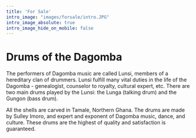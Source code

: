 ```yaml
---
title: 'For Sale'
intro_image: "images/forsale/intro.JPG"
intro_image_absolute: true
intro_image_hide_on_mobile: false
---
```

# Drums of the Dagomba

The performers of Dagomba music are called Lunsi, members of a hereditary clan of 
drummers. Lunsi fulfill many vital duties in the life of the Dagomba - genealogist, 
counselor to royalty, cultural expert, etc. There are two main drums played by the 
Lunsi: the Lunga (talking drum) and the Gungon (bass drum).

All the shells are carved in Tamale, Northern Ghana. The drums are made by Sulley 
Imoro, and expert and exponent of Dagomba music, dance, and culture. These drums are 
the highest of quality and satisfaction is guaranteed.
